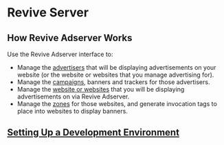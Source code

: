 # Revive Server

## How Revive Adserver Works

Use the Revive Adserver interface to:

* Manage the [advertisers](https://documentation.revive-adserver.com/display/DOCS/Advertisers) that will be displaying advertisements on your website (or the website or websites that you manage advertising for).
* Manage the [campaigns](https://documentation.revive-adserver.com/display/DOCS/Campaigns), banners and trackers for those advertisers.
* Manage the [website or websites](https://documentation.revive-adserver.com/display/DOCS/Websites) that you will be displaying advertisements on via Revive Adserver.
* Manage the [zones](https://documentation.revive-adserver.com/display/DOCS/Zones) for those websites, and generate invocation tags to place into websites to display banners.

## [Setting Up a Development Environment](https://documentation.revive-adserver.com/display/DOCS/Setting+Up+a+Development+Environment)
